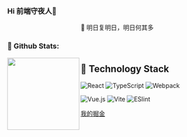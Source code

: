 ### Hi 前端守夜人👋

<p align=center>
  🎐 明日复明日，明日何其多
</p>

### 🌈 Github Stats:
<img align="left" height='165px' src="https://github-readme-stats.vercel.app/api?username=jj19100&bg_color=10,65db9f,338ed1&title_color=fff&text_color=fff">

## 🦘 Technology Stack

![React](https://img.shields.io/badge/-React-%23282C34?style=flat-square&logo=react)
![TypeScript](https://img.shields.io/badge/-TypeScript-007ACC?style=flat-square&logo=typescript&logoColor=white)
![Webpack](https://img.shields.io/badge/-Webpack-%232C3A42?style=flat-square&logo=webpack)

![Vue.js](https://img.shields.io/badge/-Vue.js-%232c3e50?style=flat-square&logo=vuedotjs)
![Vite](https://img.shields.io/badge/-Vite-%232C3A42?style=flat-square&logo=Vite)
![ESlint](https://img.shields.io/badge/-ESLint-%234B32C3?style=flat-square&logo=eslint)

[我的掘金](https://juejin.cn/user/3210229685691198/posts)
